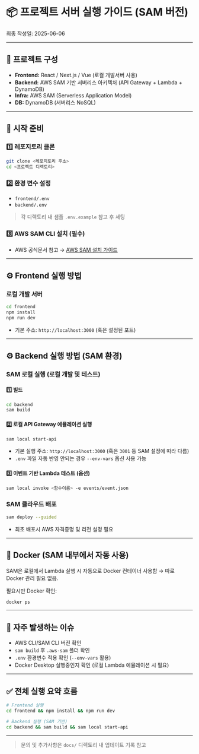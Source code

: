 # 📦 프로젝트 서버 실행 가이드 (SAM 버전)

최종 작성일: 2025-06-06

---

## 📁 프로젝트 구성

* **Frontend:** React / Next.js / Vue (로컬 개발서버 사용)
* **Backend:** AWS SAM 기반 서버리스 아키텍처 (API Gateway + Lambda + DynamoDB)
* **Infra:** AWS SAM (Serverless Application Model)
* **DB:** DynamoDB (서버리스 NoSQL)

---

## 🚀 시작 준비

### 1️⃣ 레포지토리 클론

```bash
git clone <레포지토리 주소>
cd <프로젝트 디렉토리>
```

### 2️⃣ 환경 변수 설정

* `frontend/.env`
* `backend/.env`

> 각 디렉토리 내 샘플 `.env.example` 참고 후 세팅

### 3️⃣ AWS SAM CLI 설치 (필수)

* AWS 공식문서 참고 → [AWS SAM 설치 가이드](https://docs.aws.amazon.com/serverless-application-model/latest/developerguide/install-sam-cli.html)

---

## ⚙️ Frontend 실행 방법

### 로컬 개발 서버

```bash
cd frontend
npm install
npm run dev
```

* 기본 주소: `http://localhost:3000` (혹은 설정된 포트)

---

## ⚙️ Backend 실행 방법 (SAM 환경)

### SAM 로컬 실행 (로컬 개발 및 테스트)

#### 1️⃣ 빌드

```bash
cd backend
sam build
```

#### 2️⃣ 로컬 API Gateway 에뮬레이션 실행

```bash
sam local start-api
```

* 기본 실행 주소: `http://localhost:3000` (혹은 `3001` 등 SAM 설정에 따라 다름)
* `.env` 파일 자동 반영 안되는 경우 `--env-vars` 옵션 사용 가능

#### 3️⃣ 이벤트 기반 Lambda 테스트 (옵션)

```bash
sam local invoke <함수이름> -e events/event.json
```

### SAM 클라우드 배포

```bash
sam deploy --guided
```

* 최초 배포시 AWS 자격증명 및 리전 설정 필요

---

## 🐳 Docker (SAM 내부에서 자동 사용)

SAM은 로컬에서 Lambda 실행 시 자동으로 Docker 컨테이너 사용함 → 따로 Docker 관리 필요 없음.

필요시만 Docker 확인:

```bash
docker ps
```

---

## 📝 자주 발생하는 이슈

* AWS CLI/SAM CLI 버전 확인
* `sam build` 후 `.aws-sam` 폴더 확인
* `.env` 환경변수 적용 확인 (`--env-vars` 활용)
* Docker Desktop 실행중인지 확인 (로컬 Lambda 에뮬레이션 시 필요)

---

## ✅ 전체 실행 요약 흐름

```bash
# Frontend 실행
cd frontend && npm install && npm run dev

# Backend 실행 (SAM 기반)
cd backend && sam build && sam local start-api
```

---

> 문의 및 추가사항은 `docs/` 디렉토리 내 업데이트 기록 참고

